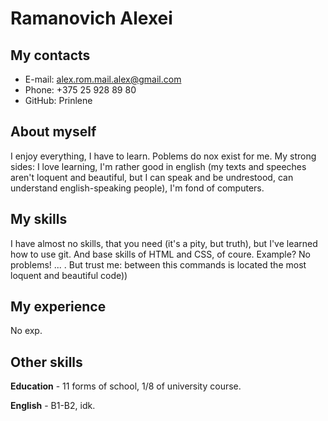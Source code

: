 # Ramanovich Alexei
## My contacts
* E-mail: alex.rom.mail.alex@gmail.com
* Phone: +375 25 928 89 80
* GitHub: Prinlene

## About myself
I enjoy everything, I have to learn. Poblems do nox exist for me. My strong sides: I love learning, I'm rather good in english (my texts and speeches aren't loquent and beautiful, but I can speak and be undrestood, can understand english-speaking people), I'm fond of computers.

## My skills
I have almost no skills, that you need (it's a pity, but truth), but I've learned how to use git. And base skills of HTML and CSS, of coure.
Example? No problems! <html> ... </html>. But trust me: between this commands is located the most loquent and beautiful code))

## My experience
No exp.

## Other skills
**Education** - 11 forms of school, 1/8 of university course.

**English** - B1-B2, idk.